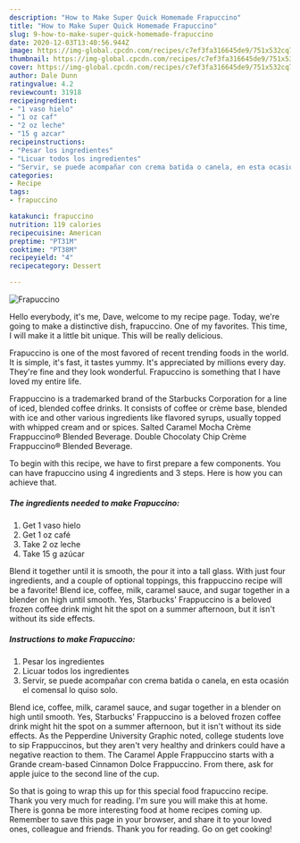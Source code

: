 ```yaml
---
description: "How to Make Super Quick Homemade Frapuccino"
title: "How to Make Super Quick Homemade Frapuccino"
slug: 9-how-to-make-super-quick-homemade-frapuccino
date: 2020-12-03T13:40:56.944Z
image: https://img-global.cpcdn.com/recipes/c7ef3fa316645de9/751x532cq70/frapuccino-foto-principal.jpg
thumbnail: https://img-global.cpcdn.com/recipes/c7ef3fa316645de9/751x532cq70/frapuccino-foto-principal.jpg
cover: https://img-global.cpcdn.com/recipes/c7ef3fa316645de9/751x532cq70/frapuccino-foto-principal.jpg
author: Dale Dunn
ratingvalue: 4.2
reviewcount: 31918
recipeingredient:
- "1 vaso hielo"
- "1 oz caf"
- "2 oz leche"
- "15 g azcar"
recipeinstructions:
- "Pesar los ingredientes"
- "Licuar todos los ingredientes"
- "Servir, se puede acompañar con crema batida o canela, en esta ocasión el comensal lo quiso solo."
categories:
- Recipe
tags:
- frapuccino

katakunci: frapuccino 
nutrition: 119 calories
recipecuisine: American
preptime: "PT31M"
cooktime: "PT38M"
recipeyield: "4"
recipecategory: Dessert

---
```



![Frapuccino](https://img-global.cpcdn.com/recipes/c7ef3fa316645de9/751x532cq70/frapuccino-foto-principal.jpg)

Hello everybody, it's me, Dave, welcome to my recipe page. Today, we're going to make a distinctive dish, frapuccino. One of my favorites. This time, I will make it a little bit unique. This will be really delicious.

Frapuccino is one of the most favored of recent trending foods in the world. It is simple, it's fast, it tastes yummy. It's appreciated by millions every day. They're fine and they look wonderful. Frapuccino is something that I have loved my entire life.

Frappuccino is a trademarked brand of the Starbucks Corporation for a line of iced, blended coffee drinks. It consists of coffee or crème base, blended with ice and other various ingredients like flavored syrups, usually topped with whipped cream and or spices. Salted Caramel Mocha Crème Frappuccino® Blended Beverage. Double Chocolaty Chip Crème Frappuccino® Blended Beverage.


To begin with this recipe, we have to first prepare a few components. You can have frapuccino using 4 ingredients and 3 steps. Here is how you can achieve that.

<!--inarticleads1-->

##### The ingredients needed to make Frapuccino:

1. Get 1 vaso hielo
1. Get 1 oz café
1. Take 2 oz leche
1. Take 15 g azúcar


Blend it together until it is smooth, the pour it into a tall glass. With just four ingredients, and a couple of optional toppings, this frappuccino recipe will be a favorite! Blend ice, coffee, milk, caramel sauce, and sugar together in a blender on high until smooth. Yes, Starbucks&#39; Frappuccino is a beloved frozen coffee drink might hit the spot on a summer afternoon, but it isn&#39;t without its side effects. 

<!--inarticleads2-->

##### Instructions to make Frapuccino:

1. Pesar los ingredientes
1. Licuar todos los ingredientes
1. Servir, se puede acompañar con crema batida o canela, en esta ocasión el comensal lo quiso solo.


Blend ice, coffee, milk, caramel sauce, and sugar together in a blender on high until smooth. Yes, Starbucks&#39; Frappuccino is a beloved frozen coffee drink might hit the spot on a summer afternoon, but it isn&#39;t without its side effects. As the Pepperdine University Graphic noted, college students love to sip Frappuccinos, but they aren&#39;t very healthy and drinkers could have a negative reaction to them. The Caramel Apple Frappuccino starts with a Grande cream-based Cinnamon Dolce Frappuccino. From there, ask for apple juice to the second line of the cup. 

So that is going to wrap this up for this special food frapuccino recipe. Thank you very much for reading. I'm sure you will make this at home. There is gonna be more interesting food at home recipes coming up. Remember to save this page in your browser, and share it to your loved ones, colleague and friends. Thank you for reading. Go on get cooking!
